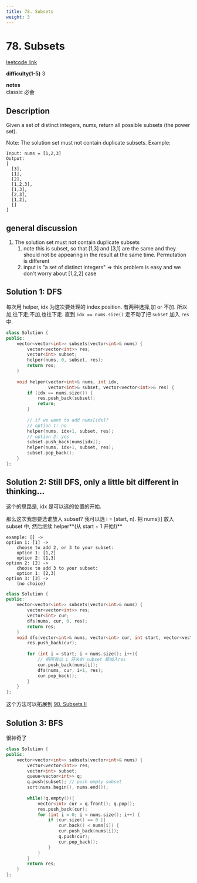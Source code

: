 ```yaml
---
title: 78. Subsets
weight: 3
---
```

# 78. Subsets
[leetcode link](https://leetcode.com/problems/subsets/)

**difficulty(1-5)** 
3

**notes**   
classic 必会

## Description

Given a set of distinct integers, nums, return all possible subsets (the power set).

Note: The solution set must not contain duplicate subsets.
Example:

```
Input: nums = [1,2,3]
Output:
[
  [3],
  [1],
  [2],
  [1,2,3],
  [1,3],
  [2,3],
  [1,2],
  []
]
```

## general discussion
1. The solution set must not contain duplicate subsets 
   1. note this is subset, so that [1,3] and [3,1] are the same and they should not be appearing in the result at the same time. Permutation is different
   2. input is "a set of distinct integers" => this problem is easy and we don't worry about [1,2,2] case

## Solution 1: DFS

每次用 helper, idx 为这次要处理的 index position. 有两种选择,加 or 不加.
所以加,往下走;不加,也往下走. 
直到 `idx == nums.size()` 走不动了把 `subset` 加入 `res` 中.

```c++
class Solution {
public:
    vector<vector<int>> subsets(vector<int>& nums) {
        vector<vector<int>> res;
        vector<int> subset;
        helper(nums, 0, subset, res);
        return res;
    }
    
    void helper(vector<int>& nums, int idx,
                vector<int>& subset, vector<vector<int>>& res) {
        if (idx == nums.size()) {
            res.push_back(subset);
            return;
        }
        
        // if we want to add nums[idx]? 
        // option 1: no
        helper(nums, idx+1, subset, res);
        // option 2: yes
        subset.push_back(nums[idx]);
        helper(nums, idx+1, subset, res);
        subset.pop_back();        
    }
};
```

## Solution 2: Still DFS, only a little bit different in thinking...

这个的思路是, idx 是可以选的位置的开始.

那么这次我想要选谁放入 subset? 我可以选 i = [start, n). 把 nums[i] 放入 subset 中, 然后继续 helper**(从 start + 1 开始!)**

```
example: [] -> 
option 1: [1] ->
    choose to add 2, or 3 to your subset:
    option 1: [1,2]
    option 2: [1,3]
option 2: [2] ->
    choose to add 3 to your subset:
    option 1: [2,3]
option 3: [3] -> 
    (no choice)
```

```c++
class Solution {
public:
    vector<vector<int>> subsets(vector<int>& nums) {
        vector<vector<int>> res;
        vector<int> cur;
        dfs(nums, cur, 0, res);
        return res;
    }
    void dfs(vector<int>& nums, vector<int> cur, int start, vector<vector<int>>& res){
        res.push_back(cur);
        
        for (int i = start; i < nums.size(); i++){
            // 把所有以 i 开头的 subset 都加入res
            cur.push_back(nums[i]);
            dfs(nums, cur, i+1, res);
            cur.pop_back();
        }
    }    
};
```

这个方法可以拓展到 [90. Subsets II](90)

## Solution 3: BFS
很神奇了

```c++
class Solution {
public:
    vector<vector<int>> subsets(vector<int>& nums) {
        vector<vector<int>> res;
        vector<int> subset;
        queue<vector<int>> q;
        q.push(subset); // push empty subset
        sort(nums.begin(), nums.end());
        
        while(!q.empty()){
            vector<int> cur = q.front(); q.pop();
            res.push_back(cur);
            for (int i = 0; i < nums.size(); i++) {
                if (cur.size() == 0 ||
                    cur.back() < nums[i]) {
                    cur.push_back(nums[i]);
                    q.push(cur);
                    cur.pop_back();
                }
            }
        }
        return res;
    }
};
```
